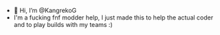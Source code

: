 - 👋 Hi, I’m @KangrekoG
- I'm a fucking fnf modder help, I just made this to help the actual coder and to play builds with my teams :)
